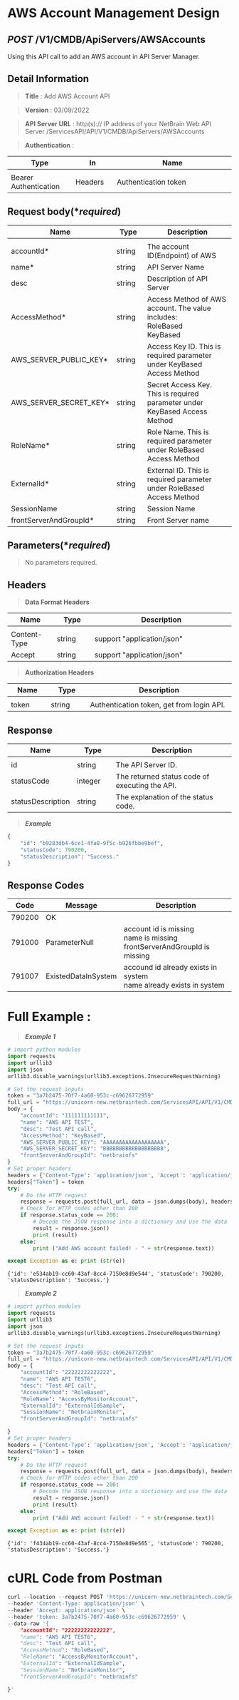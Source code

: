 
# AWS Account Management Design

## ***POST*** /V1/CMDB/ApiServers/AWSAccounts
Using this API call to add an AWS account in API Server Manager.

## Detail Information

> **Title** : Add AWS Account API<br>

> **Version** : 03/09/2022

> **API Server URL** : http(s):// IP address of your NetBrain Web API Server /ServicesAPI/API/V1/CMDB/ApiServers/AWSAccounts

> **Authentication** : 

|**Type**|**In**|**Name**|
|------|------|------|
|<img width=100/>|<img width=100/>|<img width=500/>|
|Bearer Authentication| Headers | Authentication token | 

## Request body(****required***)

|**Name**|**Type**|**Description**|
|------|------|------|
|<img width=100/>|<img width=100/>|<img width=500/>|
|accountId* | string  |  The account ID(Endpoint) of AWS |
|name*|string|API Server Name|
|desc|string|Description of API Server|
|AccessMethod*|string|Access Method of AWS account. The value includes:<br>RoleBased<br>KeyBased|
|AWS_SERVER_PUBLIC_KEY*|string|Access Key ID. This is required parameter under KeyBased Access Method|
|AWS_SERVER_SECRET_KEY*|string|Secret Access Key. This is required parameter under KeyBased Access Method|
|RoleName*|string|Role Name. This is required parameter under RoleBased Access Method|
|ExternalId*|string|External ID. This is required parameter under RoleBased Access Method|
|SessionName|string|Session Name|
|frontServerAndGroupId*|string|Front Server name|

## Parameters(****required***)

> No parameters required.

## Headers

> **Data Format Headers**

|**Name**|**Type**|**Description**|
|------|------|------|
|<img width=100/>|<img width=100/>|<img width=500/>|
| Content-Type | string  | support "application/json" |
| Accept | string  | support "application/json" |

> **Authorization Headers**

|**Name**|**Type**|**Description**|
|------|------|------|
|<img width=100/>|<img width=100/>|<img width=500/>|
| token | string  | Authentication token, get from login API. |


## Response

|**Name**|**Type**|**Description**|
|------|------|------|
|<img width=100/>|<img width=100/>|<img width=500/>|
|id| string | The API Server ID.|
|statusCode| integer | The returned status code of executing the API.  |
|statusDescription| string | The explanation of the status code. |

> ***Example***
```python
{
    "id": "b9283db4-6ce1-4fa8-9f5c-b926fbbe9bef",
    "statusCode": 790200,
    "statusDescription": "Success."
}

```
## Response Codes
|**Code**|**Message**|**Description**|
|------|------|------|
| 790200 | OK |  |
| 791000 | ParameterNull | account id is missing<br>name is missing<br>frontServerAndGroupId is missing|
| 791007 | ExistedDataInSystem | accound id already exists in system<br> name already exists in system|

# Full Example :

> ***Example 1***

```python
# import python modules 
import requests
import urllib3
import json
urllib3.disable_warnings(urllib3.exceptions.InsecureRequestWarning)

# Set the request inputs
token = "3a7b2475-70f7-4a60-953c-c69626772959"
full_url = "https://unicorn-new.netbraintech.com/ServicesAPI/API/V1/CMDB/ApiServers/AWSAccounts"
body = {
    "accountId": "111111111111",
    "name": "AWS API TEST",
    "desc": "Test API call",
    "AccessMethod": "KeyBased",
    "AWS_SERVER_PUBLIC_KEY": "AAAAAAAAAAAAAAAAAAA",
    "AWS_SERVER_SECRET_KEY": "BBBBBBBBBBBBBBBBBBB",
    "frontServerAndGroupId": "netbrainfs"
}
# Set proper headers
headers = {'Content-Type': 'application/json', 'Accept': 'application/json'}
headers["Token"] = token
try:
    # Do the HTTP request
    response = requests.post(full_url, data = json.dumps(body), headers=headers, verify=False)
    # Check for HTTP codes other than 200
    if response.status_code == 200:
        # Decode the JSON response into a dictionary and use the data
        result = response.json()
        print (result)
    else:
        print ("Add AWS account failed! - " + str(response.text))

except Exception as e: print (str(e))
```
	{'id': 'e534ab19-cc60-43af-8cc4-7150e8d9e544', 'statusCode': 790200, 'statusDescription': 'Success.'}
	
> ***Example 2***
```python
# import python modules 
import requests
import urllib3
import json
urllib3.disable_warnings(urllib3.exceptions.InsecureRequestWarning)

# Set the request inputs
token = "3a7b2475-70f7-4a60-953c-c69626772959"
full_url = "https://unicorn-new.netbraintech.com/ServicesAPI/API/V1/CMDB/ApiServers/AWSAccounts"
body = {
    "accountId": "22222222222222",
    "name": "AWS API TEST6",
    "desc": "Test API call",
    "AccessMethod": "RoleBased",
    "RoleName": "AccessByMonitorAccount",
    "ExternalId": "ExternalIdSample",
    "SessionName": "NetbrainMonitor",
    "frontServerAndGroupId": "netbrainfs"

}
# Set proper headers
headers = {'Content-Type': 'application/json', 'Accept': 'application/json'}
headers["Token"] = token
try:
    # Do the HTTP request
    response = requests.post(full_url, data = json.dumps(body), headers=headers, verify=False)
    # Check for HTTP codes other than 200
    if response.status_code == 200:
        # Decode the JSON response into a dictionary and use the data
        result = response.json()
        print (result)
    else:
        print ("Add AWS account failed! - " + str(response.text))

except Exception as e: print (str(e))
```
	{'id': 'f434ab19-cc60-43af-8cc4-7150e8d9e565', 'statusCode': 790200, 'statusDescription': 'Success.'}

# cURL Code from Postman
```python
curl --location --request POST 'https://unicorn-new.netbraintech.com/ServicesAPI/API/V1/CMDB/ApiServers/AWSAccounts' \
--header 'Content-Type: application/json' \
--header 'Accept: application/json' \
--header 'token: 3a7b2475-70f7-4a60-953c-c69626772959' \
--data-raw '{
    "accountId": "22222222222222",
    "name": "AWS API TEST6",
    "desc": "Test API call",
    "AccessMethod": "RoleBased",
    "RoleName": "AccessByMonitorAccount",
    "ExternalId": "ExternalIdSample",
    "SessionName": "NetbrainMonitor",
    "frontServerAndGroupId": "netbrainfs"

}'
```
